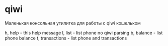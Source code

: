 qiwi
====

Маленькая консольная утилитка для работы с qiwi кошельком


h, help         - this help message
l, list         - list phone no qiwi parsing
b, balance      - list phone balance
t, transactions - list phone and transactions
